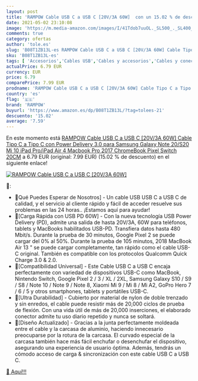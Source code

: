```yaml
---
layout: post
title: 'RAMPOW Cable USB C a USB C [20V/3A 60W]  con un 15.02 % de descuento'
date: 2021-05-02 23:10:08
image: 'https://m.media-amazon.com/images/I/41Tdob7uuOL._SL500_._SL400_.jpg'
comments: true
category: ofertas
author: 'tole.es'
slug: 'B08T1ZB13L-es RAMPOW Cable USB C a USB C [20V/3A 60W] Cable Tipo C a...'
sku: 'B08T1ZB13L-es'
tags: [ 'Accesorios','Cables USB','Cables y accesorios','Cables y conectores','Informática','ipad','rampow', ]
actualPrice: 6.79 EUR
currency: EUR
price: 6.79
comparePrice: 7.99 EUR
prodname: 'RAMPOW Cable USB C a USB C [20V/3A 60W] Cable Tipo C a Tipo C con Power Delivery 3.0 para Samsung Galaxy Note 20/S20  Mi 10  iPad Pro/iPad Air 4  Macbook Pro 2017  ChromeBook Pixel  Switch  20CM'
country: 'es'
flag: '🇪🇸'
brand: 'RAMPOW'
buyurl: 'https://www.amazon.es/dp/B08T1ZB13L/?tag=tolees-21'
descuento: '15.02'
average: '7.59'
---
```


En este momento está [RAMPOW Cable USB C a USB C [20V/3A 60W] Cable Tipo C a Tipo C con Power Delivery 3.0 para Samsung Galaxy Note 20/S20  Mi 10  iPad Pro/iPad Air 4  Macbook Pro 2017  ChromeBook Pixel  Switch  20CM](https://www.amazon.es/dp/B08T1ZB13L/?tag=tolees-21) a 6.79 EUR (original: 7.99 EUR) (15.02 %  de descuento) en el siguiente enlace!

[![RAMPOW Cable USB C a USB C [20V/3A 60W] ](https://m.media-amazon.com/images/I/41Tdob7uuOL._SL500_._SL400_.jpg)](https://www.amazon.es/dp/B08T1ZB13L/?tag=tolees-21)

🔎:

- 🔋Qué Puedes Esperar de Nosotros] - Un cable USB USB C a USB C de calidad, y el servicio al cliente rápido y fácil de acceder resuelve sus problemas en las 24 horas.. ¡Estamos aquí para ayudar!
- 🔋[Carga Rápida con USB PD 60W] - Con la nueva tecnología USB Power Delivery (PD), admite una salida de hasta 20V/3A, 60W para teléfonos, tablets y MacBooks habilitados USB-PD. Transfiera datos hasta 480 Mbit/s. Durante la prueba de 30 minutos, Google Pixel 2 se puede cargar del 0% al 50%. Durante la prueba de 105 minutos, 2018 MacBook Air 13 " se puede cargar completamente, tan rápido como el cable USB-C original. También es compatible con los protocolos Qualcomm Quick Charge 3.0 & 2.0.
- 🔋[Compatibilidad Universal] - Este Cable USB C a USB C encaja perfectamente con variedad de dispositivos USB-C como MacBook, Nintendo Switch, Google Pixel 2 / 3 / XL / 2XL, Samsung Galaxy S10 / S9 / S8 / Note 10 / Note 9 / Note 8, Xiaomi Mi 9 / Mi 8 / Mi A2, GoPro Hero 7 / 6 / 5 y otros smartphones, tablets y portátiles USB-C.
- 🔋[Ultra Durabilidad] - Cubierto por material de nylon de doble trenzado y sin enredos, el cable puede resistir más de 20,000 ciclos de prueba de flexión. Con una vida útil de más de 20,000 inserciones, el elaborado conector admite tu uso diario repetido y nunca se soltará.
- 🔋[Diseño Actualizado] - Gracias a la junta perfectamente moldeada entre el cable y la carcasa de aluminio, haciendo innecesario preocuparse por la rotura de la carcasa. El curvado especial de la carcasa también hace más fácil enchufar o desenchufar el dispositivo, asegurando una experiencia de usuario óptima. Además, tendrás un cómodo acceso de carga & sincronización con este cable USB C a USB C.

[🛒 Aquí!!!](https://www.amazon.es/dp/B08T1ZB13L/?tag=tolees-21)
